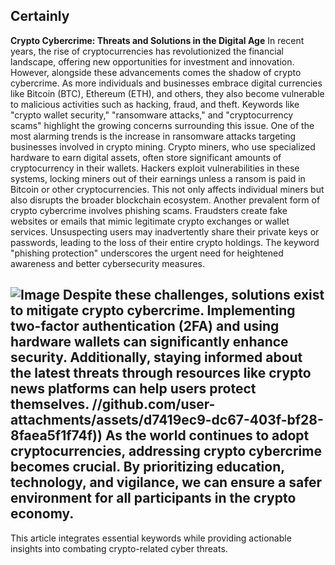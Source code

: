 Certainly
---
**Crypto Cybercrime: Threats and Solutions in the Digital Age**
In recent years, the rise of cryptocurrencies has revolutionized the financial landscape, offering new opportunities for investment and innovation. However, alongside these advancements comes the shadow of crypto cybercrime. As more individuals and businesses embrace digital currencies like Bitcoin (BTC), Ethereum (ETH), and others, they also become vulnerable to malicious activities such as hacking, fraud, and theft. Keywords like "crypto wallet security," "ransomware attacks," and "cryptocurrency scams" highlight the growing concerns surrounding this issue.
One of the most alarming trends is the increase in ransomware attacks targeting businesses involved in crypto mining. Crypto miners, who use specialized hardware to earn digital assets, often store significant amounts of cryptocurrency in their wallets. Hackers exploit vulnerabilities in these systems, locking miners out of their earnings unless a ransom is paid in Bitcoin or other cryptocurrencies. This not only affects individual miners but also disrupts the broader blockchain ecosystem.
Another prevalent form of crypto cybercrime involves phishing scams. Fraudsters create fake websites or emails that mimic legitimate crypto exchanges or wallet services. Unsuspecting users may inadvertently share their private keys or passwords, leading to the loss of their entire crypto holdings. The keyword "phishing protection" underscores the urgent need for heightened awareness and better cybersecurity measures.

![Image](https://github.com/user-attachments/assets/4a25d116-2220-4385-b08e-f287af8fcbc4)
Despite these challenges, solutions exist to mitigate crypto cybercrime. Implementing two-factor authentication (2FA) and using hardware wallets can significantly enhance security. Additionally, staying informed about the latest threats through resources like crypto news platforms can help users protect themselves. 
 //github.com/user-attachments/assets/d7419ec9-dc67-403f-bf28-8faea5f1f74f))
As the world continues to adopt cryptocurrencies, addressing crypto cybercrime becomes crucial. By prioritizing education, technology, and vigilance, we can ensure a safer environment for all participants in the crypto economy.
--- 
This article integrates essential keywords while providing actionable insights into combating crypto-related cyber threats.
